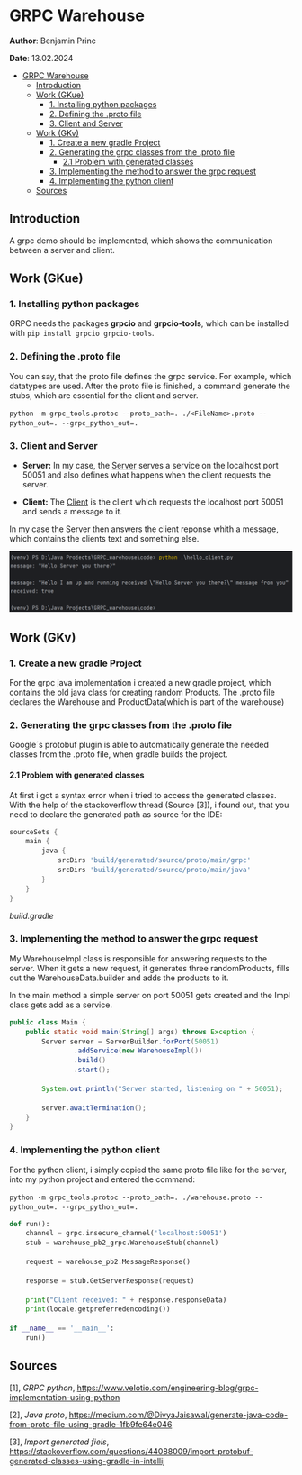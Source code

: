 # GRPC Warehouse

**Author**: Benjamin Princ

**Date**: 13.02.2024

- [GRPC Warehouse](#grpc-warehouse)
  - [Introduction](#introduction)
  - [Work (GKue)](#work-gkue)
    - [1. Installing python packages](#1-installing-python-packages)
    - [2. Defining the .proto file](#2-defining-the-proto-file)
    - [3. Client and Server](#3-client-and-server)
  - [Work (GKv)](#work-gkv)
    - [1. Create a new gradle Project](#1-create-a-new-gradle-project)
    - [2. Generating the grpc classes from the .proto file](#2-generating-the-grpc-classes-from-the-proto-file)
      - [2.1 Problem with generated classes](#21-problem-with-generated-classes)
    - [3. Implementing the method to answer the grpc request](#3-implementing-the-method-to-answer-the-grpc-request)
    - [4. Implementing the python client](#4-implementing-the-python-client)
  - [Sources](#sources)


## Introduction
A grpc demo should be implemented, which shows the communication between a server and client.

## Work (GKue)

### 1. Installing python packages
GRPC needs the packages **grpcio** and **grpcio-tools**, which can be installed with `pip install grpcio grpcio-tools`.

### 2. Defining the .proto file
You can say, that the proto file defines the grpc service. For example, which datatypes are used. After the proto file is finished, a command generate the stubs, which are essential for the client and server.

`python -m grpc_tools.protoc --proto_path=. ./<FileName>.proto --python_out=. --grpc_python_out=.`


### 3. Client and Server
* **Server:**
In my case, the [Server](code/gkue/hello_server.py) serves a service on the localhost port 50051 and also defines what happens when the client requests the server.

* **Client:**
The [Client](code/gkue/hello_client.py) is the client which requests the localhost port 50051 and sends a message to it.

In my case the Server then answers the client reponse whith a message, which contains the clients text and something else.

![Client Output](Client_output.png)


## Work (GKv)

### 1. Create a new gradle Project
For the grpc java implementation i created a new gradle project, which contains the old java class for creating random Products.
The .proto file declares the Warehouse and ProductData(which is part of the warehouse)

### 2. Generating the grpc classes from the .proto file
Google´s protobuf plugin is able to automatically generate the needed classes from the .proto file, when gradle builds the project.

#### 2.1 Problem with generated classes
At first i got a syntax error when i tried to access the generated classes. 
With the help of the stackoverflow thread (Source [3]), i found out, that you need to declare the generated path as source for the IDE:
```gradle
sourceSets {
    main {
        java {
            srcDirs 'build/generated/source/proto/main/grpc'
            srcDirs 'build/generated/source/proto/main/java'
        }
    }
}
```
*build.gradle*

### 3. Implementing the method to answer the grpc request 
My WarehouseImpl class is responsible for answering requests to the server.
When it gets a new request, it generates three randomProducts, fills out the WarehouseData.builder and adds the products to it.

In the main method a simple server on port 50051 gets created and the Impl class gets add as a service.

```java
public class Main {
    public static void main(String[] args) throws Exception {
        Server server = ServerBuilder.forPort(50051)
                .addService(new WarehouseImpl())
                .build()
                .start();

        System.out.println("Server started, listening on " + 50051);

        server.awaitTermination();
    }
}
```

### 4. Implementing the python client
For the python client, i simply copied the same proto file like for the server,
into my python project and entered the command:

`python -m grpc_tools.protoc --proto_path=. ./warehouse.proto --python_out=. --grpc_python_out=.`

```py
def run():
    channel = grpc.insecure_channel('localhost:50051')
    stub = warehouse_pb2_grpc.WarehouseStub(channel)

    request = warehouse_pb2.MessageResponse()

    response = stub.GetServerResponse(request)

    print("Client received: " + response.responseData)
    print(locale.getpreferredencoding())

if __name__ == '__main__':
    run()
```

## Sources
[1], *GRPC python*, https://www.velotio.com/engineering-blog/grpc-implementation-using-python

[2], *Java proto*, https://medium.com/@DivyaJaisawal/generate-java-code-from-proto-file-using-gradle-1fb9fe64e046

[3], *Import generated fiels*, https://stackoverflow.com/questions/44088009/import-protobuf-generated-classes-using-gradle-in-intellij


